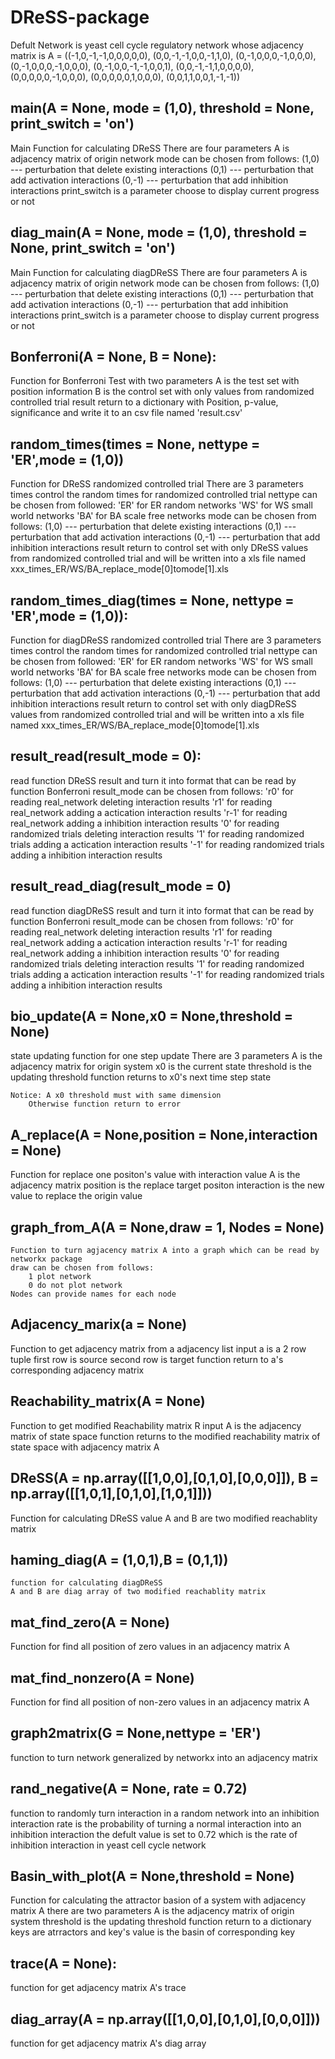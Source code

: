 # DReSS-package
Defult Network is yeast cell cycle regulatory network whose adjacency matrix is 
A = ((-1,0,-1,-1,0,0,0,0,0),
     (0,0,-1,-1,0,0,-1,1,0),
     (0,-1,0,0,0,-1,0,0,0),
     (0,-1,0,0,0,-1,0,0,0),
     (0,-1,0,0,-1,-1,0,0,1),
     (0,0,-1,-1,1,0,0,0,0),
     (0,0,0,0,0,-1,0,0,0),
     (0,0,0,0,0,1,0,0,0),
     (0,0,1,1,0,0,1,-1,-1))
     
## main(A = None, mode = (1,0), threshold = None, print_switch = 'on')
Main Function for calculating DReSS
    There are four parameters
    A is adjacency matrix of origin network
    mode can be chosen from follows:
                     (1,0) --- perturbation that delete existing interactions
                     (0,1) --- perturbation that add activation interactions
                     (0,-1) --- perturbation that add inhibition interactions
    print_switch is a parameter choose to display current progress or not

## diag_main(A = None, mode = (1,0), threshold = None, print_switch = 'on')
Main Function for calculating diagDReSS
    There are four parameters
    A is adjacency matrix of origin network
    mode can be chosen from follows:
                     (1,0) --- perturbation that delete existing interactions
                     (0,1) --- perturbation that add activation interactions
                     (0,-1) --- perturbation that add inhibition interactions
    print_switch is a parameter choose to display current progress or not
    
## Bonferroni(A = None, B = None):
Function for Bonferroni Test with two parameters
    A is the test set with position information
    B is the control set with only values from randomized controlled trial
    result return to a dictionary with Position, p-value, significance
    and write it to an csv file named 'result.csv'
    
## random_times(times = None, nettype = 'ER',mode = (1,0))
Function for DReSS randomized controlled trial
    There are 3 parameters
    times control the random times for randomized controlled trial
    nettype can be chosen from followed:
                        'ER' for ER random networks
                        'WS' for WS small world networks
                        'BA' for BA scale free networks
    mode can be chosen from follows:
                     (1,0) --- perturbation that delete existing interactions
                     (0,1) --- perturbation that add activation interactions
                     (0,-1) --- perturbation that add inhibition interactions
    result return to control set with only DReSS values from randomized controlled trial
    and will be written into a xls file named xxx_times_ER/WS/BA_replace_mode[0]tomode[1].xls
    
## random_times_diag(times = None, nettype = 'ER',mode = (1,0)):
Function for diagDReSS randomized controlled trial
    There are 3 parameters
    times control the random times for randomized controlled trial
    nettype can be chosen from followed:
                        'ER' for ER random networks
                        'WS' for WS small world networks
                        'BA' for BA scale free networks
    mode can be chosen from follows:
                     (1,0) --- perturbation that delete existing interactions
                     (0,1) --- perturbation that add activation interactions
                     (0,-1) --- perturbation that add inhibition interactions
    result return to control set with only diagDReSS values from randomized controlled trial
    and will be written into a xls file named xxx_times_ER/WS/BA_replace_mode[0]tomode[1].xls

## result_read(result_mode = 0):
read function DReSS result and turn it into format that can be read by function Bonferroni
    result_mode can be chosen from follows:
        'r0' for reading real_network deleting interaction results
        'r1' for reading real_network adding a actication interaction results
        'r-1' for reading real_network adding a inhibition interaction results
        '0' for reading randomized trials deleting interaction results
        '1' for reading randomized trials adding a actication interaction results
        '-1' for reading randomized trials adding a inhibition interaction results
        
## result_read_diag(result_mode = 0)
read function diagDReSS result and turn it into format that can be read by function Bonferroni
    result_mode can be chosen from follows:
        'r0' for reading real_network deleting interaction results
        'r1' for reading real_network adding a actication interaction results
        'r-1' for reading real_network adding a inhibition interaction results
        '0' for reading randomized trials deleting interaction results
        '1' for reading randomized trials adding a actication interaction results
        '-1' for reading randomized trials adding a inhibition interaction results
        
## bio_update(A = None,x0 = None,threshold = None)
state updating function for one step update
    There are 3 parameters
    A is the adjacency matrix for origin system
    x0 is the current state
    threshold is the updating threshold
    function returns to x0's next time step state
    
    Notice: A x0 threshold must with same dimension
        Otherwise function return to error
        
## A_replace(A = None,position = None,interaction = None)
Function for replace one positon's value with interaction value
    A is the adjacency matrix
    position is the replace target positon 
    interaction is the new value to replace the origin value
    
## graph_from_A(A = None,draw = 1, Nodes = None)
    Function to turn agjacency matrix A into a graph which can be read by networkx package
    draw can be chosen from follows:
        1 plot network
        0 do not plot network
    Nodes can provide names for each node
    
## Adjacency_marix(a = None)
Function to get adjacency matrix from a adjacency list
    input a is a 2 row tuple
    first row is source
    second row is target
    function return to a's corresponding adjacency matrix
    
## Reachability_matrix(A = None)
Function to get modified Reachability matrix R
    input A is the adjacency matrix of state space
    function returns to the modified reachability matrix of state space with adjacency matrix A
    
## DReSS(A = np.array([[1,0,0],[0,1,0],[0,0,0]]), B = np.array([[1,0,1],[0,1,0],[1,0,1]]))
Function for calculating DReSS value
    A and B are two modified reachablity matrix
    
## haming_diag(A = (1,0,1),B = (0,1,1))
    function for calculating diagDReSS
    A and B are diag array of two modified reachablity matrix
    
## mat_find_zero(A = None)
Function for find all position of zero values in an adjacency matrix A 

## mat_find_nonzero(A = None)
Function for find all position of non-zero values in an adjacency matrix A 

## graph2matrix(G = None,nettype = 'ER')
function to turn network generalized by networkx into an adjacency matrix

## rand_negative(A = None, rate = 0.72)
function to randomly turn interaction in a random network into an inhibition interaction
    rate is the probability of turning a normal interaction into an inhibition interaction
    the defult value is set to 0.72 which is the rate of inhibition interaction in yeast cell cycle network
    
## Basin_with_plot(A = None,threshold = None)
Function for calculating the attractor basion of a system with adjacency matrix A
    there are two parameters
    A is the adjacency matrix of origin system
    threshold is the updating threshold
    function return to a dictionary
    keys are atrractors
    and key's value is the basin of corresponding key 
    
## trace(A = None):
function for get adjacency matrix A's trace

## diag_array(A = np.array([[1,0,0],[0,1,0],[0,0,0]]))
function for get adjacency matrix A's diag array
